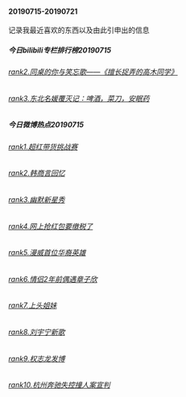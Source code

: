 #### 20190715-20190721
记录我最近喜欢的东西以及由此引申出的信息
##### 今日bilibili专栏排行榜20190715
###### [rank2.同桌的你与笑忘歌——《擅长捉弄的高木同学》](https://www.bilibili.com/read/cv3033516)
###### [rank3.东北名媛覆灭记：啤酒，菜刀，安眠药](https://www.bilibili.com/read/cv3063071)
##### 今日微博热点20190715
###### [rank1.超红带货挑战赛](http://s.weibo.com/weibo?q=%23%E8%B6%85%E7%BA%A2%E5%B8%A6%E8%B4%A7%E6%8C%91%E6%88%98%E8%B5%9B%23)
###### [rank2.韩商言回忆](https://s.weibo.com/weibo?q=%23%E9%9F%A9%E5%95%86%E8%A8%80%E5%9B%9E%E5%BF%86%23)
###### [rank3.幽默新星秀](https://s.weibo.com/weibo?q=%23%E5%B9%BD%E9%BB%98%E6%96%B0%E6%98%9F%E7%A7%80%23&url_suda=module%3Apc_band%7Cadid%3A55138%7Cpos%3A3%7Ccate%3Aall)
###### [rank4.网上抢红包要缴税了](https://s.weibo.com/weibo?q=%23%E7%BD%91%E4%B8%8A%E6%8A%A2%E7%BA%A2%E5%8C%85%E8%A6%81%E7%BC%B4%E7%A8%8E%E4%BA%86%23)
###### [rank5.漫威首位华裔英雄](https://s.weibo.com/weibo?q=%23%E6%BC%AB%E5%A8%81%E9%A6%96%E4%BD%8D%E5%8D%8E%E8%A3%94%E8%8B%B1%E9%9B%84%23)
###### [rank6.情侣2年前偶遇章子欣](https://s.weibo.com/weibo?q=%23%E6%83%85%E4%BE%A32%E5%B9%B4%E5%89%8D%E5%81%B6%E9%81%87%E7%AB%A0%E5%AD%90%E6%AC%A3%23)
###### [rank7.上头姐妹](https://s.weibo.com/weibo?q=%23%E4%B8%8A%E5%A4%B4%E5%A7%90%E5%A6%B9%23)
###### [rank8.刘宇宁新歌](https://s.weibo.com/weibo?q=%23%E5%88%98%E5%AE%87%E5%AE%81%E6%96%B0%E6%AD%8C%23)
###### [rank9.权志龙发博](https://s.weibo.com/weibo?q=%23%E6%9D%83%E5%BF%97%E9%BE%99%E5%8F%91%E5%8D%9A%23)
###### [rank10.杭州奔驰失控撞人案宣判](https://s.weibo.com/weibo?q=%23%E6%9D%AD%E5%B7%9E%E5%A5%94%E9%A9%B0%E5%A4%B1%E6%8E%A7%E6%92%9E%E4%BA%BA%E6%A1%88%E5%AE%A3%E5%88%A4%23)
